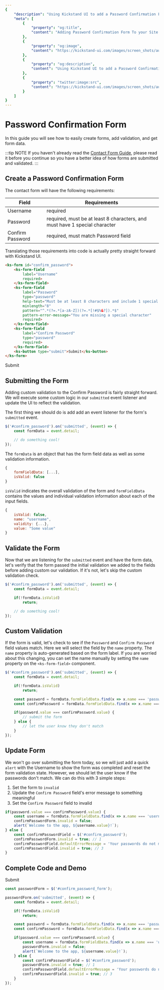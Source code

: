 ```yaml
---
{
    "description": "Using Kickstand UI to add a Password Confirmation Form to your site.",
    "meta": [
        {
            "property": "og:title",
            "content": "Adding Password Confirmation Form To your Site - Kickstand UI"
        },
        {
            "property": "og:image",
            "content": "https://kickstand-ui.com/images/screen_shots/autocomplete.png"
        },
        {
            "property": "og:description",
            "content": "Using Kickstand UI to add a Password Confirmation Form to your site."
        },
        {
            "property": "twitter:image:src",
            "content": "https://kickstand-ui.com/images/screen_shots/autocomplete.png"
        }
    ]
}
---
```


# Password Confirmation Form

In this guide you will see how to easily create forms, add validation, and get form data.

:::tip NOTE
If you haven't already read the [Contact Form Guide](contact-form.md), please read it before you continue so you have a better idea of how forms are submitted and validated.
:::

## Create a Password Confirmation Form

The contact form will have the following requirements:

| Field                | Requirements                                       |
| -------------------- | -------------------------------------------------- |
| Username             | required                                           |
| Password             | required, must be at least 8 characters, and must have 1 special character     |
| Confirm Password     | required, must match Password field                |

Translating those requirements into code is actually pretty straight forward with Kickstand UI.

```html
<ks-form id="confirm_password">
    <ks-form-field 
        label="Username" 
        required>
    </ks-form-field>
    <ks-form-field 
        label="Password" 
        type="password" 
        help-text="Must be at least 8 characters and include 1 special character" 
        minlength="8"
        pattern="^.*(?=.*[a-zA-Z])(?=.*[!#$%&?]).*$" 
        pattern-error-message="You are missing a special character" 
        required>
    </ks-form-field>
    <ks-form-field 
        label="Confirm Password" 
        type="password"
        required>
    </ks-form-field>
    <ks-button type="submit">Submit</ks-button>
</ks-form>
```

<div class="my-xxxl">
    <ks-form>
        <ks-form-field
            label="Username"
            required>
        </ks-form-field>
        <ks-form-field
            label="Password"
            type="password"
            help-text="Must be at least 8 characters and include 1 special character"
            minlength="8"
            pattern="^.*(?=.*[a-zA-Z])(?=.*[!#$%&?]).*$"
            pattern-error-message="You are missing a special character"
            required>
        </ks-form-field>
        <ks-form-field
            label="Confirm Password"
            type="password"
            required>
        </ks-form-field>
        <ks-button type="submit">Submit</ks-button>
    </ks-form>
</div>

## Submitting the Form

Adding custom validation to the Confirm Password is fairly straight forward. We will execute some custom logic in our `submitted` event listener and update the UI to reflect the validation.

The first thing we should do is add add an event listener for the form's `submitted` event.

```js
$('#confirm_password').on('submitted', (event) => {
    const formData = event.detail;

    // do something cool!
});
```

The `formData` is an object that has the form field data as well as some validation information.

```js
{
    formFieldData: [...],
    isValid: false
}
```

`isValid` indicates the overall validation of the form and `formFieldData` contains the values and individual validation information about each of the input fields.

```js
{
    isValid: false,
    name: "username",
    validity: {...},
    value: "Some value"
}
```

## Validate the Form

Now that we are listening for the `submitted` event and have the form data, let's verify that the form passed the initial validation we added to the fields before adding custom our validation. If it's not, let's skip the custom validation check.

```js
$('#confirm_password').on('submitted', (event) => {
    const formData = event.detail;

    if(!formData.isValid)
        return;

    // do something cool!
});
```

## Custom Validation

If the form is valid, let's check to see if the `Password` and `Confirm Password` field values match. Here we will select the field by the `name` property. The `name` property is auto-generated based on the form label. If you are worried about this changing, you can set the name manually by setting the `name` property on the `<ks-form-field>` component.

```js
$('#confirm_password').on('submitted', (event) => {
    const formData = event.detail;

    if(!formData.isValid)
        return;

    const password = formData.formFieldData.find(x => x.name === 'password')
    const confirmPassword = formData.formFieldData.find(x => x.name === 'confirm-password');

    if(password.value === confirmPassword.value) {
        // submit the form
    } else {
        // let the user know they don't match
    }
});
```

## Update Form

We won't go over submitting the form today, so we will just add a quick `alert` with the Username to show the form was completed and reset the form validation state. However, we should let the user know if the passwords don't match. We can do this with 3 simple steps:

1. Set the form to `invalid`
2. Update the `Confirm Password` field's error message to something meaningful
3. Set the `Confirm Password` field to invalid

```js
if(password.value === confirmPassword.value) {
    const username = formData.formFieldData.find(x => x.name === 'username');
    confirmPasswordForm.invalid = false;
    alert(`Welcome to the app, ${username.value}!`);
} else {
    const confirmPasswordField = $('#confirm_password');
    confirmPasswordForm.invalid = true; // 1
    confirmPasswordField.defaultErrorMessage = 'Your passwords do not match'; // 2
    confirmPasswordField.invalid = true; // 3
}
```

## Complete Code and Demo

<div class="my-xxxl">
    <ks-form id="confirm_password_form">
        <ks-form-field
            id="username"
            label="Username"
            required>
        </ks-form-field>
        <ks-form-field
            id="password"
            label="Password"
            type="password"
            help-text="Must be at least 8 characters and include 1 special character"
            minlength="8"
            pattern="^.*(?=.*[a-zA-Z])(?=.*[!#$%&?]).*$"
            pattern-error-message="You are missing a special character"
            required>
        </ks-form-field>
        <ks-form-field
            id="confirm_password"
            label="Confirm Password"
            type="password"
            required>
        </ks-form-field>
        <ks-button type="submit">Submit</ks-button>
    </ks-form>
</div>

```js
const passwordForm = $('#confirm_password_form');

passwordForm.on('submitted', (event) => {
    const formData = event.detail;

    if(!formData.isValid)
        return;

    const password = formData.formFieldData.find(x => x.name === 'password')
    const confirmPassword = formData.formFieldData.find(x => x.name === 'confirm-password');

    if(password.value === confirmPassword.value) {
        const username = formData.formFieldData.find(x => x.name === 'username');
        passwordForm.invalid = false;
        alert(`Welcome to the app, ${username.value}!`);
    } else {
        const confirmPasswordField = $('#confirm_password');
        passwordForm.invalid = true; // 1
        confirmPasswordField.defaultErrorMessage = 'Your passwords do not match'; // 2
        confirmPasswordField.invalid = true; // 3
    }
});
```

<PasswordConfirmationGuide />
